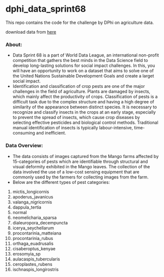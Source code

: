 # dphi_data_sprint68
This repo contains the code for the challenge by DPhi on agriculture data. 

download data from [here](https://dphi-live.s3.eu-west-1.amazonaws.com/dataset/pest_classification.zip)

### About:
   - Data Sprint 68 is a part of World Data League, an international non-profit competition that gathers the best minds in the Data Science field to develop long-lasting solutions for social impact challenges. In this, you will have an opportunity to work on a dataset that aims to solve one of the United Nations Sustainable Development Goals and create a larget social impact.
   - Identification and classification of crop pests are one of the major challenges in the field of agriculture. Plants are damaged by insects, which mainly affect the productivity of crops. Classification of pests is a difficult task due to the complex structure and having a high degree of similarity of the appearance between distinct species. It is necessary to recognize and classify insects in the crops at an early stage, especially to prevent the spread of insects, which cause crop diseases by selecting effective pesticides and biological control methods. Traditional manual identification of insects is typically labour-intensive, time-consuming and inefficient.
    
### Data Overview:
   - The data consists of images captured from the Mango farms affected by 15-categories of pests which are identifiable through structural and visual deformity exhibited in the Mango leaves. The collection of the data involved the use of a low-cost sensing equipment that are commonly used by the farmers for collecting images from the farm. 
   - Below are the different types of pest categories:
1. mictis_longicornis
2.  apoderus_javanicus
3.   valanga_nigricornis
4.   dappula_tertia
5.   normal
6.   neomelicharia_sparsa
7.   dialeuropora_decempuncta
8.   icerya_seychellarum
9.   procontarinia_matteiana
10.   procontarinia_rubus
11.   orthaga_euadrusalis
12.   cisaberoptus_kenyae
13.   erosomyia_sp
14.   aulacaspis_tubercularis
15.   ceroplastes_rubens
16.   ischnaspis_longirostris
